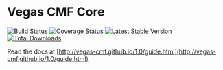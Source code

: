 Vegas CMF Core
==============

[![Build Status](https://travis-ci.org/vegas-cmf/core.png?branch=master)](https://travis-ci.org/vegas-cmf/core)
[![Coverage Status](https://coveralls.io/repos/vegas-cmf/core/badge.png?branch=master)](https://coveralls.io/r/vegas-cmf/core)
[![Latest Stable Version](https://poser.pugx.org/vegas-cmf/core/v/stable.png)](https://packagist.org/packages/vegas-cmf/core)
[![Total Downloads](https://poser.pugx.org/vegas-cmf/core/downloads.png)](https://packagist.org/packages/vegas-cmf/core)

Read the docs at [http://vegas-cmf.github.io/1.0/guide.html](http://vegas-cmf.github.io/1.0/guide.html)